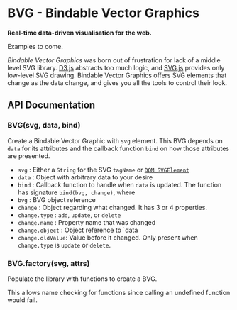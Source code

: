 # BVG - Bindable Vector Graphics
**Real-time data-driven visualisation for the web.**

Examples to come.

*Bindable Vector Graphics* was born out of frustration for lack of a
middle level SVG library. [D3.js](http://d3js.org/) abstracts too much
logic, and [SVG.js](http://svgjs.com/) provides only low-level SVG drawing.
Bindable Vector Graphics offers SVG elements that change as the data change,
and gives you all the tools to control their look.


## API Documentation

### BVG(svg, data, bind)
Create a Bindable Vector Graphic with `svg` element. This BVG depends on
`data` for its attributes and the callback function `bind` on how those
attributes are presented.

- `svg`   : Either a `String` for the SVG `tagName` or [`DOM SVGElement`](https://developer.mozilla.org/en-US/docs/Web/SVG/Element)
- `data`  : Object with arbitrary data to your desire
- `bind`  : Callback function to handle when `data` is updated. The
function has signature `bind(bvg, change)`, where
- `bvg`    : BVG object reference
- `change` : Object regarding what changed. It has 3 or 4 properties.
- `change.type`    : `add`, `update`, or `delete`
- `change.name`    : Property name that was changed
- `change.object`  : Object reference to `data
- `change.oldValue`: Value before it changed. Only present when
`change.type` is `update` or `delete`.


### BVG.factory(svg, attrs)

Populate the library with functions to create a BVG.

This allows name checking for functions since calling an undefined
function would fail.


